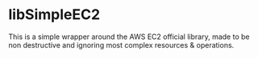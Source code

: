 # libSimpleEC2
This is a simple wrapper around the AWS EC2 official library, made to be non destructive and ignoring most complex resources & operations.


